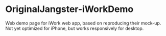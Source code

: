 # OriginalJangster-iWorkDemo
Web demo page for iWork
web app, based on reproducing their mock-up. Not yet optimized for iPhone, but works responsively for desktop.
